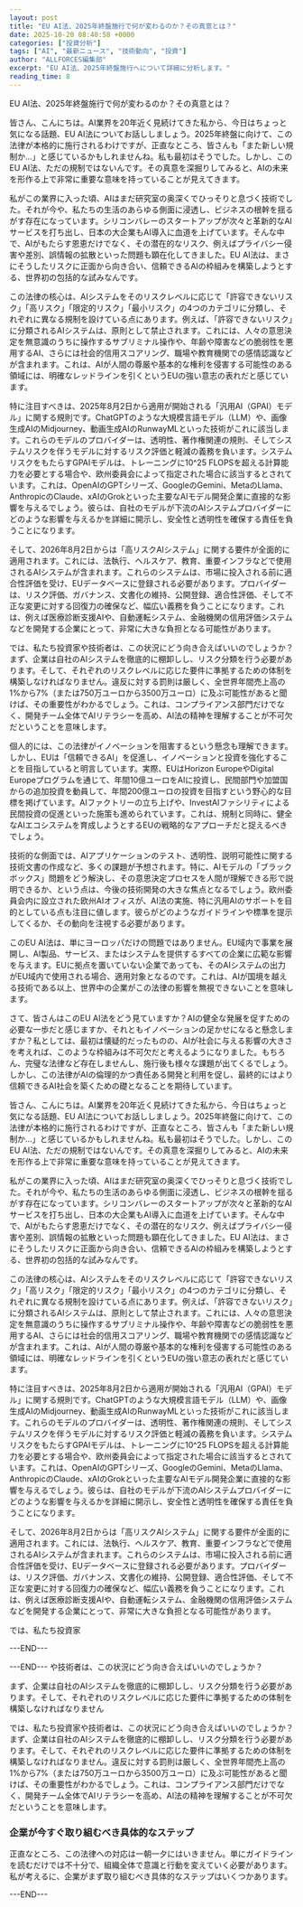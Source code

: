 ```yaml
---
layout: post
title: "EU AI法、2025年終盤施行で何が変わるのか？その真意とは？"
date: 2025-10-20 08:40:58 +0000
categories: ["投資分析"]
tags: ["AI", "最新ニュース", "技術動向", "投資"]
author: "ALLFORCES編集部"
excerpt: "EU AI法、2025年終盤施行へについて詳細に分析します。"
reading_time: 8
---
```


EU AI法、2025年終盤施行で何が変わるのか？その真意とは？

皆さん、こんにちは。AI業界を20年近く見続けてきた私から、今日はちょっと気になる話題、EU AI法についてお話ししましょう。2025年終盤に向けて、この法律が本格的に施行されるわけですが、正直なところ、皆さんも「また新しい規制か…」と感じているかもしれませんね。私も最初はそうでした。しかし、このEU AI法、ただの規制ではないんです。その真意を深掘りしてみると、AIの未来を形作る上で非常に重要な意味を持っていることが見えてきます。

私がこの業界に入った頃、AIはまだ研究室の奥深くでひっそりと息づく技術でした。それが今や、私たちの生活のあらゆる側面に浸透し、ビジネスの根幹を揺るがす存在になっています。シリコンバレーのスタートアップが次々と革新的なAIサービスを打ち出し、日本の大企業もAI導入に血道を上げています。そんな中で、AIがもたらす恩恵だけでなく、その潜在的なリスク、例えばプライバシー侵害や差別、誤情報の拡散といった問題も顕在化してきました。EU AI法は、まさにそうしたリスクに正面から向き合い、信頼できるAIの枠組みを構築しようとする、世界初の包括的な試みなんです。

この法律の核心は、AIシステムをそのリスクレベルに応じて「許容できないリスク」「高リスク」「限定的リスク」「最小リスク」の4つのカテゴリに分類し、それぞれに異なる規制を設けている点にあります。例えば、「許容できないリスク」に分類されるAIシステムは、原則として禁止されます。これには、人々の意思決定を無意識のうちに操作するサブリミナル操作や、年齢や障害などの脆弱性を悪用するAI、さらには社会的信用スコアリング、職場や教育機関での感情認識などが含まれます。これは、AIが人間の尊厳や基本的な権利を侵害する可能性のある領域には、明確なレッドラインを引くというEUの強い意志の表れだと感じています。

特に注目すべきは、2025年8月2日から適用が開始される「汎用AI（GPAI）モデル」に関する規則です。ChatGPTのような大規模言語モデル（LLM）や、画像生成AIのMidjourney、動画生成AIのRunwayMLといった技術がこれに該当します。これらのモデルのプロバイダーは、透明性、著作権関連の規則、そしてシステムリスクを伴うモデルに対するリスク評価と軽減の義務を負います。システムリスクをもたらすGPAIモデルは、トレーニングに10^25 FLOPSを超える計算能力を必要とする場合や、欧州委員会によって指定された場合に該当するとされています。これは、OpenAIのGPTシリーズ、GoogleのGemini、MetaのLlama、AnthropicのClaude、xAIのGrokといった主要なAIモデル開発企業に直接的な影響を与えるでしょう。彼らは、自社のモデルが下流のAIシステムプロバイダーにどのような影響を与えるかを詳細に開示し、安全性と透明性を確保する責任を負うことになります。

そして、2026年8月2日からは「高リスクAIシステム」に関する要件が全面的に適用されます。これには、法執行、ヘルスケア、教育、重要インフラなどで使用されるAIシステムが含まれます。これらのシステムは、市場に投入される前に適合性評価を受け、EUデータベースに登録される必要があります。プロバイダーは、リスク評価、ガバナンス、文書化の維持、公開登録、適合性評価、そして不正な変更に対する回復力の確保など、幅広い義務を負うことになります。これは、例えば医療診断支援AIや、自動運転システム、金融機関の信用評価システムなどを開発する企業にとって、非常に大きな負担となる可能性があります。

では、私たち投資家や技術者は、この状況にどう向き合えばいいのでしょうか？まず、企業は自社のAIシステムを徹底的に棚卸しし、リスク分類を行う必要があります。そして、それぞれのリスクレベルに応じた要件に準拠するための体制を構築しなければなりません。違反に対する罰則は厳しく、全世界年間売上高の1%から7%（または750万ユーロから3500万ユーロ）に及ぶ可能性があると聞けば、その重要性がわかるでしょう。これは、コンプライアンス部門だけでなく、開発チーム全体でAIリテラシーを高め、AI法の精神を理解することが不可欠だということを意味します。

個人的には、この法律がイノベーションを阻害するという懸念も理解できます。しかし、EUは「信頼できるAI」を促進し、イノベーションと投資を強化することを目指していると明言しています。実際、EUはHorizon EuropeやDigital Europeプログラムを通じて、年間10億ユーロをAIに投資し、民間部門や加盟国からの追加投資を動員して、年間200億ユーロの投資を目指すという野心的な目標を掲げています。AIファクトリーの立ち上げや、InvestAIファシリティによる民間投資の促進といった施策も進められています。これは、規制と同時に、健全なAIエコシステムを育成しようとするEUの戦略的なアプローチだと捉えるべきでしょう。

技術的な側面では、AIアプリケーションのテスト、透明性、説明可能性に関する技術文書の作成など、多くの課題が予想されます。特に、AIモデルの「ブラックボックス」問題をどう解決し、その意思決定プロセスを人間が理解できる形で説明できるか、という点は、今後の技術開発の大きな焦点となるでしょう。欧州委員会内に設立された欧州AIオフィスが、AI法の実施、特に汎用AIのサポートを目的としている点も注目に値します。彼らがどのようなガイドラインや標準を提示してくるか、その動向を注視する必要があります。

このEU AI法は、単にヨーロッパだけの問題ではありません。EU域内で事業を展開し、AI製品、サービス、またはシステムを提供するすべての企業に広範な影響を与えます。EUに拠点を置いていない企業であっても、そのAIシステムの出力がEU域内で使用される場合、適用対象となるのです。これは、AIが国境を越える技術である以上、世界中の企業がこの法律の影響を無視できないことを意味します。

さて、皆さんはこのEU AI法をどう見ていますか？AIの健全な発展を促すための必要な一歩だと感じますか、それともイノベーションの足かせになると懸念しますか？私としては、最初は懐疑的だったものの、AIが社会に与える影響の大きさを考えれば、このような枠組みは不可欠だと考えるようになりました。もちろん、完璧な法律など存在しませんし、施行後も様々な課題が出てくるでしょう。しかし、この法律がAIの倫理的かつ責任ある開発と利用を促し、最終的にはより信頼できるAI社会を築くための礎となることを期待しています。

皆さん、こんにちは。AI業界を20年近く見続けてきた私から、今日はちょっと気になる話題、EU AI法についてお話ししましょう。2025年終盤に向けて、この法律が本格的に施行されるわけですが、正直なところ、皆さんも「また新しい規制か…」と感じているかもしれませんね。私も最初はそうでした。しかし、このEU AI法、ただの規制ではないんです。その真意を深掘りしてみると、AIの未来を形作る上で非常に重要な意味を持っていることが見えてきます。

私がこの業界に入った頃、AIはまだ研究室の奥深くでひっそりと息づく技術でした。それが今や、私たちの生活のあらゆる側面に浸透し、ビジネスの根幹を揺るがす存在になっています。シリコンバレーのスタートアップが次々と革新的なAIサービスを打ち出し、日本の大企業もAI導入に血道を上げています。そんな中で、AIがもたらす恩恵だけでなく、その潜在的なリスク、例えばプライバシー侵害や差別、誤情報の拡散といった問題も顕在化してきました。EU AI法は、まさにそうしたリスクに正面から向き合い、信頼できるAIの枠組みを構築しようとする、世界初の包括的な試みなんです。

この法律の核心は、AIシステムをそのリスクレベルに応じて「許容できないリスク」「高リスク」「限定的リスク」「最小リスク」の4つのカテゴリに分類し、それぞれに異なる規制を設けている点にあります。例えば、「許容できないリスク」に分類されるAIシステムは、原則として禁止されます。これには、人々の意思決定を無意識のうちに操作するサブリミナル操作や、年齢や障害などの脆弱性を悪用するAI、さらには社会的信用スコアリング、職場や教育機関での感情認識などが含まれます。これは、AIが人間の尊厳や基本的な権利を侵害する可能性のある領域には、明確なレッドラインを引くというEUの強い意志の表れだと感じています。

特に注目すべきは、2025年8月2日から適用が開始される「汎用AI（GPAI）モデル」に関する規則です。ChatGPTのような大規模言語モデル（LLM）や、画像生成AIのMidjourney、動画生成AIのRunwayMLといった技術がこれに該当します。これらのモデルのプロバイダーは、透明性、著作権関連の規則、そしてシステムリスクを伴うモデルに対するリスク評価と軽減の義務を負います。システムリスクをもたらすGPAIモデルは、トレーニングに10^25 FLOPSを超える計算能力を必要とする場合や、欧州委員会によって指定された場合に該当するとされています。これは、OpenAIのGPTシリーズ、GoogleのGemini、MetaのLlama、AnthropicのClaude、xAIのGrokといった主要なAIモデル開発企業に直接的な影響を与えるでしょう。彼らは、自社のモデルが下流のAIシステムプロバイダーにどのような影響を与えるかを詳細に開示し、安全性と透明性を確保する責任を負うことになります。

そして、2026年8月2日からは「高リスクAIシステム」に関する要件が全面的に適用されます。これには、法執行、ヘルスケア、教育、重要インフラなどで使用されるAIシステムが含まれます。これらのシステムは、市場に投入される前に適合性評価を受け、EUデータベースに登録される必要があります。プロバイダーは、リスク評価、ガバナンス、文書化の維持、公開登録、適合性評価、そして不正な変更に対する回復力の確保など、幅広い義務を負うことになります。これは、例えば医療診断支援AIや、自動運転システム、金融機関の信用評価システムなどを開発する企業にとって、非常に大きな負担となる可能性があります。

では、私たち投資家

---END---

---END---
や技術者は、この状況にどう向き合えばいいのでしょうか？

まず、企業は自社のAIシステムを徹底的に棚卸しし、リスク分類を行う必要があります。そして、それぞれのリスクレベルに応じた要件に準拠するための体制を構築しなければなりません

では、私たち投資家や技術者は、この状況にどう向き合えばいいのでしょうか？ まず、企業は自社のAIシステムを徹底的に棚卸しし、リスク分類を行う必要があります。そして、それぞれのリスクレベルに応じた要件に準拠するための体制を構築しなければなりません。違反に対する罰則は厳しく、全世界年間売上高の1%から7%（または750万ユーロから3500万ユーロ）に及ぶ可能性があると聞けば、その重要性がわかるでしょう。これは、コンプライアンス部門だけでなく、開発チーム全体でAIリテラシーを高め、AI法の精神を理解することが不可欠だということを意味します。

### 企業が今すぐ取り組むべき具体的なステップ

正直なところ、この法律への対応は一朝一夕にはいきません。単にガイドラインを読むだけでは不十分で、組織全体で意識と行動を変えていく必要があります。私が考えるに、企業がまず取り組むべき具体的なステップはいくつかあります。

---END---